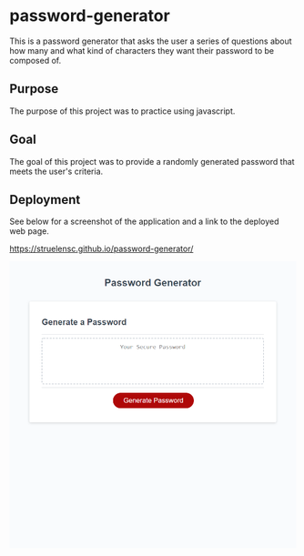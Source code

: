 # password-generator

This is a password generator that asks the user a series of questions about how many and what kind of characters they want their password to be composed of.

## Purpose

The purpose of this project was to practice using javascript.

## Goal

The goal of this project was to provide a randomly generated password that meets the user's criteria.

## Deployment

See below for a screenshot of the application and a link to the deployed web page.

https://struelensc.github.io/password-generator/

![password generator screenshot](struelensc.github.io_password-generator_.png)